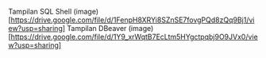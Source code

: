 Tampilan SQL Shell
(image)[https://drive.google.com/file/d/1FenpH8XRYi8SZnSE7fovgPQd8zQq9Bj1/view?usp=sharing]
Tampilan DBeaver
(image)[https://drive.google.com/file/d/1Y9_xrWqtB7EcLtm5HYgctpqbj9O9JVx0/view?usp=sharing]
